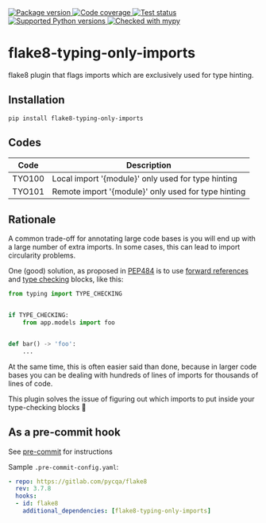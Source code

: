 <a href="https://pypi.org/project/flake8-typing-only-imports/">
    <img src="https://img.shields.io/pypi/v/flake8-typing-only-imports.svg" alt="Package version">
</a>
<a href="https://codecov.io/gh/sondrelg/flake8-typing-only-imports">
    <img src="https://codecov.io/gh/sondrelg/flake8-typing-only-imports/branch/master/graph/badge.svg" alt="Code coverage">
</a>
<a href="https://pypi.org/project/flake8-typing-only-imports/">
    <img src="https://github.com/sondrelg/flake8-typing-only-imports/actions/workflows/testing.yml/badge.svg" alt="Test status">
</a>
<a href="https://pypi.org/project/flake8-typing-only-imports/">
    <img src="https://img.shields.io/badge/python-3.7%2B-blue" alt="Supported Python versions">
</a>
<a href="http://mypy-lang.org/">
    <img src="http://www.mypy-lang.org/static/mypy_badge.svg" alt="Checked with mypy">
</a>

# flake8-typing-only-imports

flake8 plugin that flags imports which are exclusively used for type hinting.

## Installation

```shell
pip install flake8-typing-only-imports
```

## Codes

| Code   | Description                                         |
|--------|-----------------------------------------------------|
| TYO100 | Local import '{module}' only used for type hinting  |
| TYO101 | Remote import '{module}' only used for type hinting |

## Rationale

A common trade-off for annotating large code bases is you will end up with a
large number of extra imports. In some cases, this can lead to
import circularity problems.

One (good) solution, as proposed in [PEP484](https://www.python.org/dev/peps/pep-0484/)
is to use [forward references](https://www.python.org/dev/peps/pep-0484/#forward-references)
and [type checking](https://www.python.org/dev/peps/pep-0484/#runtime-or-type-checking) blocks, like this:

```python
from typing import TYPE_CHECKING


if TYPE_CHECKING:
    from app.models import foo


def bar() -> 'foo':
    ...
```

At the same time, this is often easier said than done, because in larger code bases you can be dealing
with hundreds of lines of imports for thousands of lines of code.

This plugin solves the issue of figuring out which imports to put inside your type-checking blocks 🚀

## As a pre-commit hook

See [pre-commit](https://github.com/pre-commit/pre-commit) for instructions

Sample `.pre-commit-config.yaml`:

```yaml
- repo: https://gitlab.com/pycqa/flake8
  rev: 3.7.8
  hooks:
  - id: flake8
    additional_dependencies: [flake8-typing-only-imports]
```
